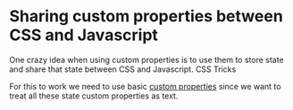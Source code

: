# Sharing custom properties between CSS and Javascript

One crazy idea when using custom properties is to use them to store state and share that state between CSS and Javascript.  CSS Tricks [](https://css-tricks.com/custom-properties-as-state/
)

For this to work we need to use basic [custom properties](https://www.w3.org/TR/css-variables-1/) since we want to treat all these state custom properties as text.
